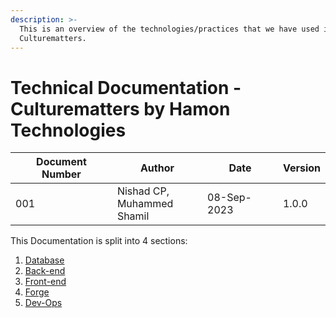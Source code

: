 ```yaml
---
description: >-
  This is an overview of the technologies/practices that we have used in
  Culturematters.
---
```


# Technical Documentation - Culturematters by Hamon Technologies



<table><thead><tr><th width="191">Document Number</th><th width="154">Author</th><th width="147">Date</th><th>Version</th></tr></thead><tbody><tr><td>001</td><td>Nishad CP, Muhammed Shamil</td><td>08-Sep-2023</td><td>1.0.0</td></tr></tbody></table>

This Documentation is split into 4 sections:

1. [Database](database.md)
2. [Back-end](back-end.md)
3. [Front-end](front-end.md)&#x20;
4. [Forge](forge.md)
5. [Dev-Ops](devops.md)

